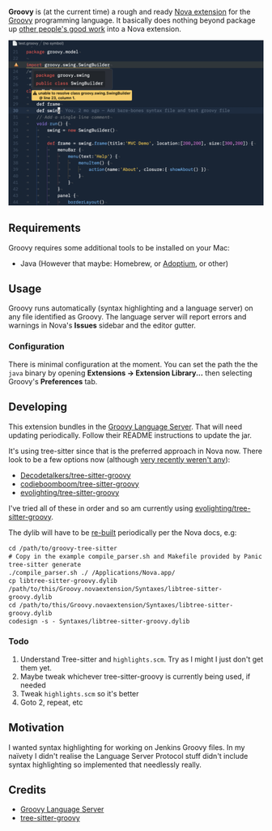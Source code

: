 **Groovy** is (at the current time) a rough and ready [Nova extension](https://extensions.panic.com/) for the [Groovy](http://www.groovy-lang.org) programming language. It basically does nothing beyond package up [other people's good work](#credits) into a Nova extension.

![Groovy Nova screenshot](https://raw.githubusercontent.com/atomicules/Groovy.novaextension/main/Images/extension/groovy-nova-screenshot.png)


## Requirements

Groovy requires some additional tools to be installed on your Mac:

- Java (However that maybe: Homebrew, or [Adoptium](https://adoptium.net/temurin/releases), or other)


## Usage

Groovy runs automatically (syntax highlighting and a language server) on any file identified as Groovy. The language server will report errors and warnings in Nova's **Issues** sidebar and the editor gutter.


### Configuration

There is minimal configuration at the moment. You can set the path the the `java` binary by opening **Extensions → Extension Library...** then selecting Groovy's **Preferences** tab.


## Developing

This extension bundles in the [Groovy Language Server](https://github.com/GroovyLanguageServer/groovy-language-server). That will need updating periodically. Follow their README instructions to update the jar.

It's using tree-sitter since that is the preferred approach in Nova now. There look to be a few options now (although [very recently weren't any](https://github.com/tree-sitter/tree-sitter/discussions/1274)):

- [Decodetalkers/tree-sitter-groovy](https://github.com/Decodetalkers/tree-sitter-groovy)
- [codieboomboom/tree-sitter-groovy](https://github.com/codieboomboom/tree-sitter-groovy)
- [evolighting/tree-sitter-groovy](https://github.com/evolighting/tree-sitter-groovy)

I've tried all of these in order and so am currently using [evolighting/tree-sitter-groovy](https://github.com/evolighting/tree-sitter-groovy).

The dylib will have to be [re-built](https://docs.nova.app/syntax-reference/tree-sitter/#compiling-a-parser) periodically per the Nova docs, e.g:

```
cd /path/to/groovy-tree-sitter
# Copy in the example compile_parser.sh and Makefile provided by Panic
tree-sitter generate
./compile_parser.sh ./ /Applications/Nova.app/
cp libtree-sitter-groovy.dylib /path/to/this/Groovy.novaextension/Syntaxes/libtree-sitter-groovy.dylib
cd /path/to/this/Groovy.novaextension/Syntaxes/libtree-sitter-groovy.dylib
codesign -s - Syntaxes/libtree-sitter-groovy.dylib
```

### Todo

1. Understand Tree-sitter and `highlights.scm`. Try as I might I just don't get them yet.
2. Maybe tweak whichever tree-sitter-groovy is currently being used, if needed
3. Tweak `highlights.scm` so it's better
4. Goto 2, repeat, etc


## Motivation

I wanted syntax highlighting for working on Jenkins Groovy files. In my naïvety I didn't realise the Language Server Protocol stuff didn't include syntax highlighting so implemented that needlessly really.


## Credits

- [Groovy Language Server](https://github.com/GroovyLanguageServer/groovy-language-server)
- [tree-sitter-groovy](https://github.com/evolighting/tree-sitter-groovy)
